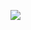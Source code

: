 ![](https://o4dyfn0ef.qnssl.com/image/2017-05-14-Screen%20Shot%202017-05-08%20at%2015.10.40.png?imageView2/2/h/400) 

